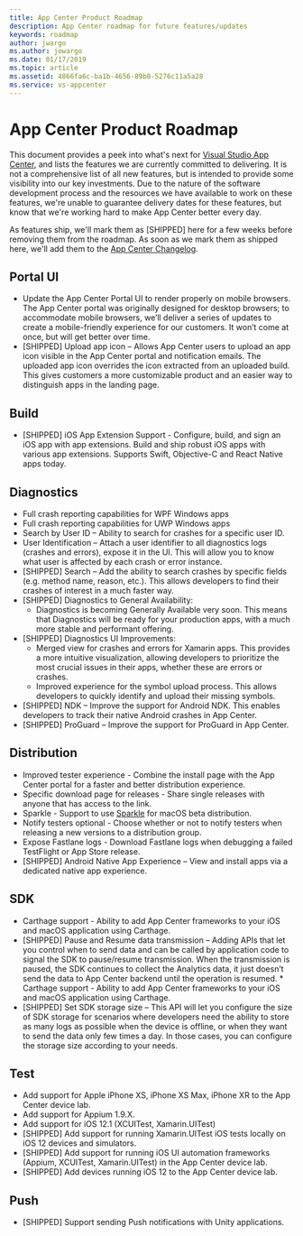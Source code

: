 ```yaml
---
title: App Center Product Roadmap
description: App Center roadmap for future features/updates
keywords: roadmap
author: jwargo
ms.author: jowargo
ms.date: 01/17/2019
ms.topic: article
ms.assetid: 4866fa6c-ba1b-4656-89b0-5276c11a5a28
ms.service: vs-appcenter
---
```


# App Center Product Roadmap

This document provides a peek into what's next for [Visual Studio App Center](https://appcenter.ms), and lists the features we are currently committed to delivering. It is not a comprehensive list of all new features, but is intended to provide some visibility into our key investments. Due to the nature of the software development process and the resources we have available to work on these features, we're unable to guarantee delivery dates for these features, but know that we're working hard to make App Center better every day.

As features ship, we'll mark them as [SHIPPED] here for a few weeks before removing them from the roadmap. As soon as we mark them as shipped here, we'll add them to the [App Center Changelog](~/general/changelog.md).

## Portal UI

* Update the App Center Portal UI to render properly on mobile browsers. The App Center portal was originally designed for desktop browsers; to accommodate mobile browsers, we’ll deliver a series of updates to create a mobile-friendly experience for our customers. It won’t come at once, but will get better over time.
* [SHIPPED] Upload app icon – Allows App Center users to upload an app icon visible in the App Center portal and notification emails. The uploaded app icon overrides the icon extracted from an uploaded build. This gives customers a more customizable product and an easier way to distinguish apps in the landing page.

## Build

* [SHIPPED] iOS App Extension Support - Configure, build, and sign an iOS app with app extensions. Build and ship robust iOS apps with various app extensions. Supports Swift, Objective-C and React Native apps today.

## Diagnostics

* Full crash reporting capabilities for WPF Windows apps
* Full crash reporting capabilities for UWP Windows apps
* Search by User ID – Ability to search for crashes for a specific user ID.
* User Identification – Attach a user identifier to all diagnostics logs (crashes and errors), expose it in the UI. This will allow you to know what user is affected by each crash or error instance.
* [SHIPPED] Search – Add the ability to search crashes by specific fields (e.g. method name, reason, etc.). This allows developers to find their crashes of interest in a much faster way.
* [SHIPPED] Diagnostics to General Availability:
  + Diagnostics is becoming Generally Available very soon. This means that Diagnostics will be ready for your production apps, with a much more stable and performant offering.
* [SHIPPED] Diagnostics UI Improvements:
  + Merged view for crashes and errors for Xamarin apps. This provides a more intuitive visualization, allowing developers to prioritize the most crucial issues in their apps, whether these are errors or crashes.
  + Improved experience for the symbol upload process. This allows developers to quickly identify and upload their missing symbols.
* [SHIPPED] NDK – Improve the support for Android NDK. This enables developers to track their native Android crashes in App Center.
* [SHIPPED] ProGuard – Improve the support for ProGuard in App Center.

## Distribution

* Improved tester experience - Combine the install page with the App Center portal for a faster and better distribution experience.
* Specific download page for releases - Share single releases with anyone that has access to the link.
* Sparkle - Support to use [Sparkle](https://sparkle-project.org) for macOS beta distribution.
* Notify testers optional - Choose whether or not to notify testers when releasing a new versions to a distribution group.
* Expose Fastlane logs - Download Fastlane logs when debugging a failed TestFlight or App Store release.
* [SHIPPED] Android Native App Experience – View and install apps via a dedicated native app experience.

## SDK

* Carthage support - Ability to add App Center frameworks to your iOS and macOS application using Carthage.
* [SHIPPED] Pause and Resume data transmission – Adding APIs that let you control when to send data and can be called by application code to signal the SDK to pause/resume transmission. When the transmission is paused, the SDK continues to collect the Analytics data, it just doesn’t send the data to App Center backend until the operation is resumed.	* Carthage support - Ability to add App Center frameworks to your iOS and macOS application using Carthage.
* [SHIPPED] Set SDK storage size – This API will let you configure the size of SDK storage for scenarios where developers need the ability to store as many logs as possible when the device is offline, or when they want to send the data only few times a day. In those cases, you can configure the storage size according to your needs.

## Test

* Add support for Apple iPhone XS, iPhone XS Max, iPhone XR to the App Center device lab.
* Add support for Appium 1.9.X.
* Add support for iOS 12.1 (XCUITest, Xamarin.UITest)
* [SHIPPED] Add support for running Xamarin.UITest iOS tests locally on iOS 12 devices and simulators.
* [SHIPPED] Add support for running iOS UI automation frameworks (Appium, XCUITest, Xamarin.UITest) in the App Center device lab.
* [SHIPPED] Add devices running iOS 12 to the App Center device lab.

## Push

* [SHIPPED] Support sending Push notifications with Unity applications.
